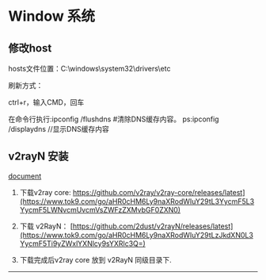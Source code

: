 # Window 系统



## 修改host

hosts文件位置：C:\windows\system32\drivers\etc

刷新方式：

ctrl+r，输入CMD，回车

在命令行执行:ipconfig /flushdns   #清除DNS缓存内容。
ps:ipconfig /displaydns  //显示DNS缓存内容



## v2rayN 安装

[document][1]

1. 下载v2ray core:   https://github.com/v2ray/v2ray-core/releases/latest](https://www.tok9.com/go/aHR0cHM6Ly9naXRodWIuY29tL3YycmF5L3YycmF5LWNvcmUvcmVsZWFzZXMvbGF0ZXN0)
2. 下载 v2RayN： [https://github.com/2dust/v2rayN/releases/latest](https://www.tok9.com/go/aHR0cHM6Ly9naXRodWIuY29tLzJkdXN0L3YycmF5Ti9yZWxlYXNlcy9sYXRlc3Q=)

3. 下载完成后v2ray core 放到 v2RayN 同级目录下.

---

[1]: https://www.tok9.com/archives/405/